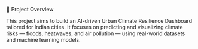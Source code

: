 📌 Project Overview

This project aims to build an AI-driven Urban Climate Resilience Dashboard tailored for Indian cities.
It focuses on predicting and visualizing climate risks — floods, heatwaves, and air pollution — using real-world datasets and machine learning models.

